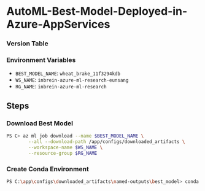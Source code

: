 # AutoML-Best-Model-Deployed-in-Azure-AppServices

### Version Table

### Environment Variables 
- `BEST_MODEL_NAME`: `wheat_brake_11f3294kdb`
- `WS_NAME`: `inbrein-azure-ml-research-eunsang`
- `RG_NAME`: `inbrein-azure-ml-research`

## Steps 

### Download Best Model 

```bash
PS C> az ml job download --name $BEST_MODEL_NAME \
        --all --download-path /app/configs/downloaded_artifacts \
        --workspace-name $WS_NAME \
        --resource-group $RG_NAME 
```

### Create Conda Environment 
```bash
PS C:\app\configs\downloaded_artifacts\named-outputs\best_model> conda env create -f .\conda.yaml
```
